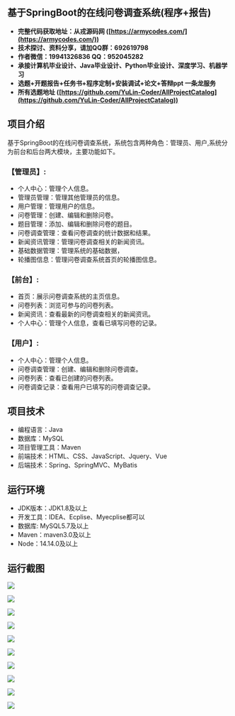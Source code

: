 ## 基于SpringBoot的在线问卷调查系统(程序+报告)

- <b>完整代码获取地址：从戎源码网 ([https://armycodes.com/](https://armycodes.com/))</b>
- <b>技术探讨、资料分享，请加QQ群：692619798</b> 
- <b>作者微信：19941326836  QQ：952045282</b> 
- <b>承接计算机毕业设计、Java毕业设计、Python毕业设计、深度学习、机器学习</b>
- <b>选题+开题报告+任务书+程序定制+安装调试+论文+答辩ppt 一条龙服务</b>
- <b>所有选题地址 ([https://github.com/YuLin-Coder/AllProjectCatalog](https://github.com/YuLin-Coder/AllProjectCatalog)) </b>

## 项目介绍
基于SpringBoot的在线问卷调查系统，系统包含两种角色：管理员、用户,系统分为前台和后台两大模块，主要功能如下。

### 【管理员】:
- 个人中心：管理个人信息。
- 管理员管理：管理其他管理员的信息。
- 用户管理：管理用户的信息。
- 问卷管理：创建、编辑和删除问卷。
- 题目管理：添加、编辑和删除问卷的题目。
- 问卷调查管理：查看问卷调查的统计数据和结果。
- 新闻资讯管理：管理问卷调查相关的新闻资讯。
- 基础数据管理：管理系统的基础数据，
- 轮播图信息：管理问卷调查系统首页的轮播图信息。

### 【前台】:
- 首页：展示问卷调查系统的主页信息。
- 问卷列表：浏览可参与的问卷列表。
- 新闻资讯：查看最新的问卷调查相关的新闻资讯。
- 个人中心：管理个人信息，查看已填写问卷的记录。

### 【用户】:
- 个人中心：管理个人信息。
- 问卷调查管理：创建、编辑和删除问卷调查。
- 问卷列表：查看已创建的问卷列表。
- 问卷调查记录：查看用户已填写的问卷调查记录。

## 项目技术
- 编程语言：Java
- 数据库：MySQL
- 项目管理工具：Maven
- 前端技术：HTML、CSS、JavaScript、Jquery、Vue
- 后端技术：Spring、SpringMVC、MyBatis

## 运行环境
- JDK版本：JDK1.8及以上
- 开发工具：IDEA、Ecplise、Myecplise都可以
- 数据库: MySQL5.7及以上
- Maven：maven3.0及以上
- Node：14.14.0及以上

## 运行截图
![](screenshot/1.png)

![](screenshot/2.png)

![](screenshot/3.png)

![](screenshot/4.png)

![](screenshot/5.png)

![](screenshot/6.png)

![](screenshot/7.png)

![](screenshot/8.png)

![](screenshot/9.png)

![](screenshot/10.png)
